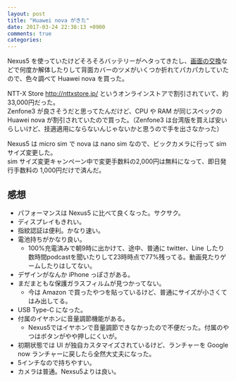 ```yaml
---
layout: post
title: "Huawei nova がきた"
date: 2017-03-24 22:38:13 +0900
comments: true
categories:
---
```


Nexus5 を使っていたけどそろそろバッテリーがヘタってきたし、[画面の交換](http://blog.takady.net/blog/2016/05/15/nexus5-screen-replacement/)などで何度か解体したりして背面カバーのツメがいくつか折れてパカパカしていたので、色々調べて Huawei nova を買った。  

NTT-X Store http://nttxstore.jp/ というオンラインストアで割引されていて、約33,000円だった。  
Zenfone3 が良さそうだと思ってたんだけど、CPU や RAM が同じスペックの Huawei nova が割引されていたので買った。（Zenfone3 は台湾版を買えば安いらしいけど、技適適用にならないんじゃないかと思うので手を出さなかった）  

Nexus5 は micro sim で nova は nano sim なので、ビックカメラに行って sim サイズ変更した。  
sim サイズ変更キャンペーン中で変更手数料の2,000円は無料になって、即日発行手数料の 1,000円だけで済んだ。  

## 感想
- パフォーマンスは Nexus5 に比べて良くなった。サクサク。
- ディスプレイもきれい。
- 指紋認証は便利。かなり速い。
- 電池持ちがかなり良い。
  - 100%充電済みで朝9時に出かけて、途中、普通に twitter、Line したり数時間podcastを聞いたりして23時時点で77%残ってる。動画見たりゲームしたりはしてない。
- デザインがなんか iPhone っぽさがある。
- まだまともな保護ガラスフィルムが見つかってない。
  - 今は Amazon で買ったやつを貼っているけど、普通にサイズが小さくてはみ出してる。
- USB Type-C になった。
- 付属のイヤホンに音量調節機能がある。
  - Nexus5ではイヤホンで音量調節できなかったので不便だった。付属のやつはボタンがやや押しにくいが。
- 初期状態では UI が独自カスタマイズされているけど、ランチャーを Google now ランチャーに戻したら全然大丈夫になった。
- 5インチなので持ちやすい。
- カメラは普通。Nexsu5よりは良い。
